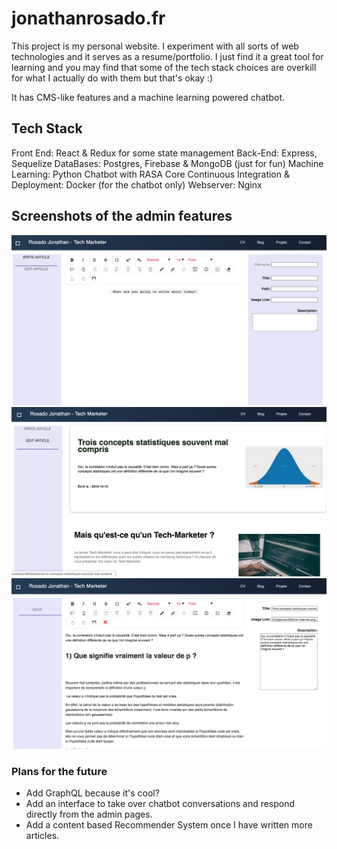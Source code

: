 # jonathanrosado.fr 

This project is my personal website. I experiment with all sorts of web technologies and it serves as a resume/portfolio. I just find it a great tool for learning and you may find that some of the tech stack choices are overkill for what I actually do with them but that's okay :) 

It has CMS-like features and a machine learning powered chatbot. 

## Tech Stack

Front End: React & Redux for some state management
Back-End: Express, Sequelize
DataBases: Postgres, Firebase & MongoDB (just for fun)
Machine Learning: Python Chatbot with RASA Core
Continuous Integration & Deployment: Docker (for the chatbot only)
Webserver: Nginx



## Screenshots of the admin features

![Rich Text Editor](/readme_images/RichTextEditor.jpg)
![Select Articles to Edit](/readme_images/SelectArticleToEdit.jpg)
![Post Editor](/readme_images/EditPosts.jpg)


### Plans for the future

- Add GraphQL because it's cool?
- Add an interface to take over chatbot conversations and respond directly from the admin pages.
- Add a content based Recommender System once I have written more articles.